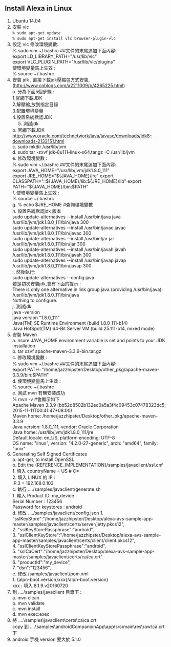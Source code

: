 ## Install Alexa in Linux

1. Ubuntu 14.04  
2. 安裝 vlc  
`% sudo apt-get update`  
`% sudo apt-get install vlc browser-plugin-vlc`
3.  設定 vlc
	修改環境變數:  
		% sudo vim ~/.bashrc   ##文件的末尾追加下面內容:  
		export LD_LIBRARY_PATH="/usr/lib/vlc"  
		export VLC_PLUGIN_PATH="/usr/lib/vlc/plugins"  
	使環境變量馬上生效 :  
		% source ~/.bashrc  
4. 安裝 jdk , 直接下載jdk壓縮包方式安裝, (http://www.cnblogs.com/a2211009/p/4265225.html)  
	a. 分為下面5個步驟 :  
   			1.官網下載JDK  
   			2.解壓縮,放到指定目錄  
   			3.配置環境變量  
   			4.設置系統默認JDK  
　			5. 測試jdk  
	b. 官網下載JDK  
		http://www.oracle.com/technetwork/java/javase/downloads/jdk8-downloads-2133151.html  
	c. sudo  mkdir /usr/lib/jvm  
	d. sudo  tar -zxvf jdk-8u111-linux-x64.tar.gz -C /usr/lib/jvm  
	e. 修改環境變數 :   
		% sudo vim ~/.bashrc  ##文件的末尾追加下面內容:  
			export JAVA_HOME="/usr/lib/jvm/jdk1.8.0_111"  
			export JRE_HOME="${JAVA_HOME}/jre"  
			export CLASSPATH=".:${JAVA_HOME}/lib:${JRE_HOME}/lib"  
			export PATH="${JAVA_HOME}/bin:$PATH"  
	f. 使環境變量馬上生效 :   
		% source ~/.bashrc  
	g. % echo $JRE_HOME #查詢環境變數  
	h. 設置系統默認jdk 版本  
		sudo update-alternatives --install /usr/bin/java java /usr/lib/jvm/jdk1.8.0_111/bin/java 300  
		sudo update-alternatives --install /usr/bin/javac javac /usr/lib/jvm/jdk1.8.0_111/bin/javac 300  
		sudo update-alternatives --install /usr/bin/jar jar /usr/lib/jvm/jdk1.8.0_111/bin/jar 300  
		sudo update-alternatives --install /usr/bin/javah javah /usr/lib/jvm/jdk1.8.0_111/bin/javah 300  
		sudo update-alternatives --install /usr/bin/javap javap /usr/lib/jvm/jdk1.8.0_111/bin/javap 300  
	i. 然後執行:  
		sudo update-alternatives --config java  
		若是初次安裝jdk,會有下面的提示 :   
		There is only one alternative in link group java (providing /usr/bin/java): /usr/lib/jvm/jdk1.8.0_111/bin/java  
		Nothing to configure.  
	j. 測試jdk  
		java -version   
				java version "1.8.0_111"  
				Java(TM) SE Runtime Environment (build 1.8.0_111-b14)  
				Java HotSpot(TM) 64-Bit Server VM (build 25.111-b14, mixed mode)  
5. 安裝  Maven  
	a. nsure JAVA_HOME environment variable is set and points to your JDK installation  
	b. tar xzvf apache-maven-3.3.9-bin.tar.gz  
	c. 修改環境變數 :   
			% sudo vim ~/.bashrc  ##文件的末尾追加下面內容:  
				export PATH="/home/jazzhipster/Desktop/other_pkg/apache-maven-3.3.9/bin:$PATH"  
	d. 使環境變量馬上生效 :   
			% source ~/.bashrc  
	e. 測試 mvn  有無安裝成功  
			% mvn -v  #會顯示如下  
			Apache Maven 3.3.9 (bb52d8502b132ec0a5a3f4c09453c07478323dc5; 2015-11-11T00:41:47+08:00)  
			Maven home: /home/jazzhipster/Desktop/other_pkg/apache-maven-3.3.9  
			Java version: 1.8.0_111, vendor: Oracle Corporation  
			Java home: /usr/lib/jvm/jdk1.8.0_111/jre  
			Default locale: en_US, platform encoding: UTF-8  
			OS name: "linux", version: "4.2.0-27-generic", arch: "amd64", family: "unix"  
6. Generating Self Signed Certificates  
	a. apt-get, to install OpenSSL.  
	b. Edit the {REFERENCE_IMPLEMENTATION}/samples/javaclient/ssl.cnf  
			1. 填入	countryName             = US                 				# C=  
			2. 填入 LINUX 的 IP :   
					IP.3	= 192.168.0.103  
	c. 執行 ..../samples/javaclient/generate.sh  
		1. 輸入 Product ID: my_device  
				Serial Number : 123456  
				Password for keystores : android  
	d. 修改 ..../samples/javaclient/config.json
		1. 	"sslKeyStore":"/home/jazzhipster/Desktop/alexa-avs-sample-app-master/samples/javaclient/certs/server/jetty.pkcs12",  
        2.	"sslKeyStorePassphrase":"android",  
        3.	"sslClientKeyStore":"/home/jazzhipster/Desktop/alexa-avs-sample-app-master/samples/javaclient/certs/client/client.pkcs12",  
        4.	"sslClientKeyStorePassphrase":"android",  
        5.	"sslCaCert":"/home/jazzhipster/Desktop/alexa-avs-sample-app-master/samples/javaclient/certs/ca/ca.crt"  
		6.  "productId":"my_device",  
    	7.	"dsn":"123456",  
	e. 修改 /samples/javaclient/pom.xml  
		1. {alpn-boot.version}xxx{/alpn-boot.version}   
				xxx : 填入 8.1.9.v20160720  
7. 到 ..../samples/javaclient 目錄下 :  
	a. mvn clean  
	b. mvn validate  
	c. mvn install  
	d. mvn exec:exec  
8. 將 ....\samples\javaclient\certs\ca\ca.crt  
   copy 到  ....\samples\androidCompanionApp\app\src\main\res\raw\ca.crt 下  
9. android 手機 version 要大於 5.1.0  







